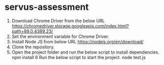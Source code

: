 # servus-assessment

1. Download Chrome Driver from the below URL
   https://chromedriver.storage.googleapis.com/index.html?path=89.0.4389.23/
2. Set the environment variable for Chrome Driver.
3. Install Node JS from below URL
   https://nodejs.org/en/download/
4. Clone the repository.
5. Open the project folder and run the below script to install dependencies.
   npm install
6  Run the below script to start the project.
   node test.js

